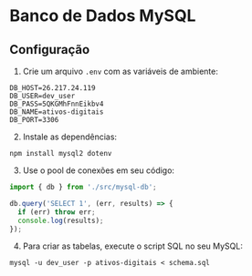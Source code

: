 # Banco de Dados MySQL

## Configuração

1. Crie um arquivo `.env` com as variáveis de ambiente:

```
DB_HOST=26.217.24.119
DB_USER=dev_user
DB_PASS=5QKGMhFnnEikbv4
DB_NAME=ativos-digitais
DB_PORT=3306
```

2. Instale as dependências:

```
npm install mysql2 dotenv
```

3. Use o pool de conexões em seu código:

```js
import { db } from './src/mysql-db';

db.query('SELECT 1', (err, results) => {
  if (err) throw err;
  console.log(results);
});
```

4. Para criar as tabelas, execute o script SQL no seu MySQL:

```
mysql -u dev_user -p ativos-digitais < schema.sql
``` 